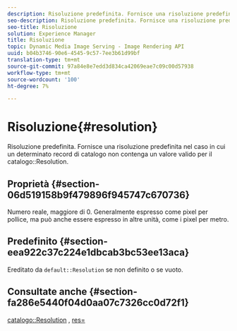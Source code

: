 ```yaml
---
description: Risoluzione predefinita. Fornisce una risoluzione predefinita nel caso in cui un determinato record catalogo non contenga un valore di risoluzione del catalogo valido.
seo-description: Risoluzione predefinita. Fornisce una risoluzione predefinita nel caso in cui un determinato record catalogo non contenga un valore di risoluzione del catalogo valido.
seo-title: Risoluzione
solution: Experience Manager
title: Risoluzione
topic: Dynamic Media Image Serving - Image Rendering API
uuid: b04b3746-90e6-4545-9c57-7ee3b61d99bf
translation-type: tm+mt
source-git-commit: 97a84e8e7edd3d834ca42069eae7c09c00d57938
workflow-type: tm+mt
source-wordcount: '100'
ht-degree: 7%

---
```



# Risoluzione{#resolution}

Risoluzione predefinita. Fornisce una risoluzione predefinita nel caso in cui un determinato record di catalogo non contenga un valore valido per il catalogo::Resolution.

## Proprietà {#section-06d519158b9f479896f945747c670736}

Numero reale, maggiore di 0. Generalmente espresso come pixel per pollice, ma può anche essere espresso in altre unità, come i pixel per metro.

## Predefinito {#section-eea922c37c224e1dbcab3bc53ee13aca}

Ereditato da `default::Resolution` se non definito o se vuoto.

## Consultate anche {#section-fa286e5440f04d0aa07c7326cc0d72f1}

[catalogo::Resolution](../../../../../ir-api/material-cat/image-rendering-api-ref/c-ir-material-catalog/c-ir-material-data-reference/r-ir-resolution-dataref.md#reference-6a2d64c2d72b438fade58a3391569da7) ,  [res=](../../../../../ir-api/http-protocol/image-rendering-api-ref/c-ir-http-protocol-ref/c-ir-http-protocol-command-reference/r-ir-res.md#reference-0ad9de8887144c83a6db97b4994f7c04)
